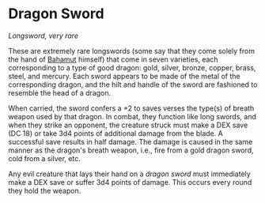 # Dragon Sword
*Longsword, very rare*

These are extremely rare longswords (some say that they come solely from the hand of [Bahamut](../../Religions/Pantheon/Bahamut.md) himself) that come in seven varieties, each corresponding to a type of good dragon: gold, silver, bronze, copper, brass, steel, and mercury. Each sword appears to be made of the metal of the corresponding dragon, and the hilt and handle of the sword are fashioned to resemble the head of a dragon.

When carried, the sword confers a +2 to saves verses the type(s) of breath weapon used by that dragon. In combat, they function like long swords, and when they strike an opponent, the creature struck must make a DEX save (DC 18) or take 3d4 points of additional damage from the blade. A successful save results in half damage. The damage is caused in the same manner as the dragon's breath weapon, i.e., fire from a gold dragon sword, cold from a silver, etc.

Any evil creature that lays their hand on a *dragon sword* must immediately make a DEX save or suffer 3d4 points of damage. This occurs every round they hold the weapon.
